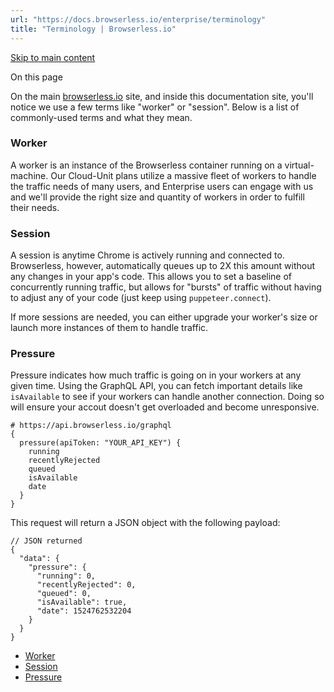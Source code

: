 ```yaml
---
url: "https://docs.browserless.io/enterprise/terminology"
title: "Terminology | Browserless.io"
---
```


[Skip to main content](https://docs.browserless.io/enterprise/terminology#__docusaurus_skipToContent_fallback)

On this page

On the main [browserless.io](https://www.browserless.io/) site, and inside this documentation site, you'll notice we use a few terms like "worker" or "session". Below is a list of commonly-used terms and what they mean.

### Worker [​](https://docs.browserless.io/enterprise/terminology\#worker "Direct link to Worker")

A worker is an instance of the Browserless container running on a virtual-machine. Our Cloud-Unit plans utilize a massive fleet of workers to handle the traffic needs of many users, and Enterprise users can engage with us and we'll provide the right size and quantity of workers in order to fulfill their needs.

### Session [​](https://docs.browserless.io/enterprise/terminology\#session "Direct link to Session")

A session is anytime Chrome is actively running and connected to. Browserless, however, automatically queues up to 2X this amount without any changes in your app's code. This allows you to set a baseline of concurrently running traffic, but allows for "bursts" of traffic without having to adjust any of your code (just keep using `puppeteer.connect`).

If more sessions are needed, you can either upgrade your worker's size or launch more instances of them to handle traffic.

### Pressure [​](https://docs.browserless.io/enterprise/terminology\#pressure "Direct link to Pressure")

Pressure indicates how much traffic is going on in your workers at any given time. Using the GraphQL API, you can fetch important details like `isAvailable` to see if your workers can handle another connection. Doing so will ensure your accout doesn't get overloaded and become unresponsive.

```codeBlockLines_p187
# https://api.browserless.io/graphql
{
  pressure(apiToken: "YOUR_API_KEY") {
    running
    recentlyRejected
    queued
    isAvailable
    date
  }
}

```

This request will return a JSON object with the following payload:

```codeBlockLines_p187
// JSON returned
{
  "data": {
    "pressure": {
      "running": 0,
      "recentlyRejected": 0,
      "queued": 0,
      "isAvailable": true,
      "date": 1524762532204
    }
  }
}

```

- [Worker](https://docs.browserless.io/enterprise/terminology#worker)
- [Session](https://docs.browserless.io/enterprise/terminology#session)
- [Pressure](https://docs.browserless.io/enterprise/terminology#pressure)